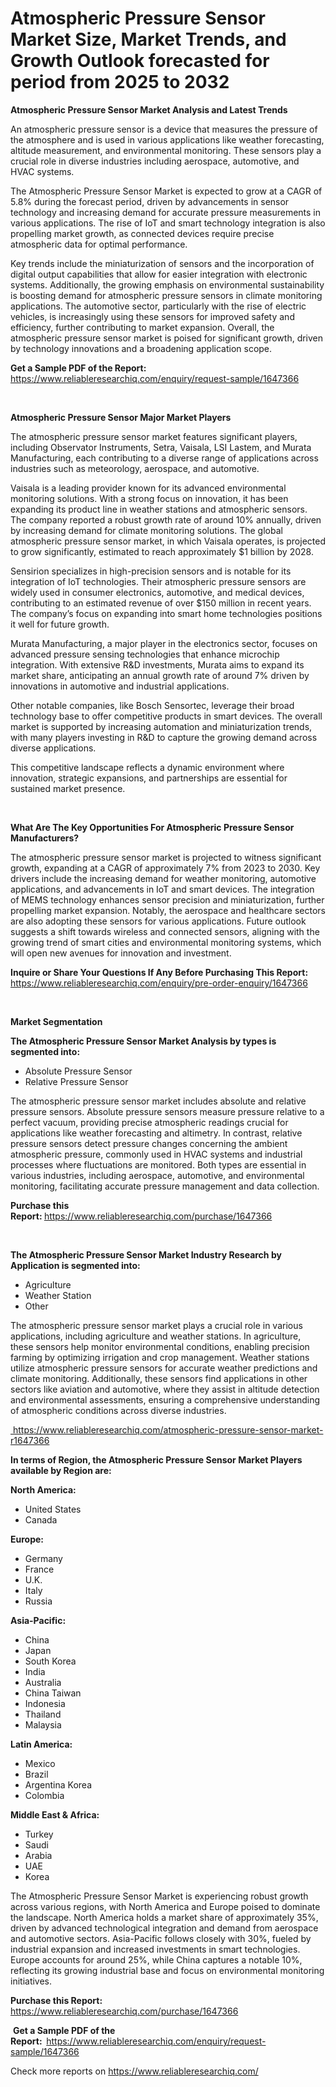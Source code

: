 <p><h1>Atmospheric Pressure Sensor Market Size, Market Trends, and Growth Outlook forecasted for period from 2025 to 2032</h1></p><p><strong>Atmospheric Pressure Sensor Market Analysis and Latest Trends</strong></p>
<p><p>An atmospheric pressure sensor is a device that measures the pressure of the atmosphere and is used in various applications like weather forecasting, altitude measurement, and environmental monitoring. These sensors play a crucial role in diverse industries including aerospace, automotive, and HVAC systems.</p><p>The Atmospheric Pressure Sensor Market is expected to grow at a CAGR of 5.8% during the forecast period, driven by advancements in sensor technology and increasing demand for accurate pressure measurements in various applications. The rise of IoT and smart technology integration is also propelling market growth, as connected devices require precise atmospheric data for optimal performance. </p><p>Key trends include the miniaturization of sensors and the incorporation of digital output capabilities that allow for easier integration with electronic systems. Additionally, the growing emphasis on environmental sustainability is boosting demand for atmospheric pressure sensors in climate monitoring applications. The automotive sector, particularly with the rise of electric vehicles, is increasingly using these sensors for improved safety and efficiency, further contributing to market expansion. Overall, the atmospheric pressure sensor market is poised for significant growth, driven by technology innovations and a broadening application scope.</p></p>
<p><strong>Get a Sample PDF of the Report:&nbsp;</strong> <a href="https://www.reliableresearchiq.com/enquiry/request-sample/1647366?utm_campaign=3370&utm_medium=2&utm_source=Github&utm_content=ia&utm_term=10042025&utm_id=atmospheric-pressure-sensor">https://www.reliableresearchiq.com/enquiry/request-sample/1647366</a></p>
<p>&nbsp;</p>
<p><strong>Atmospheric Pressure Sensor Major Market Players</strong></p>
<p><p>The atmospheric pressure sensor market features significant players, including Observator Instruments, Setra, Vaisala, LSI Lastem, and Murata Manufacturing, each contributing to a diverse range of applications across industries such as meteorology, aerospace, and automotive.</p><p>Vaisala is a leading provider known for its advanced environmental monitoring solutions. With a strong focus on innovation, it has been expanding its product line in weather stations and atmospheric sensors. The company reported a robust growth rate of around 10% annually, driven by increasing demand for climate monitoring solutions. The global atmospheric pressure sensor market, in which Vaisala operates, is projected to grow significantly, estimated to reach approximately $1 billion by 2028.</p><p>Sensirion specializes in high-precision sensors and is notable for its integration of IoT technologies. Their atmospheric pressure sensors are widely used in consumer electronics, automotive, and medical devices, contributing to an estimated revenue of over $150 million in recent years. The company’s focus on expanding into smart home technologies positions it well for future growth.</p><p>Murata Manufacturing, a major player in the electronics sector, focuses on advanced pressure sensing technologies that enhance microchip integration. With extensive R&D investments, Murata aims to expand its market share, anticipating an annual growth rate of around 7% driven by innovations in automotive and industrial applications.</p><p>Other notable companies, like Bosch Sensortec, leverage their broad technology base to offer competitive products in smart devices. The overall market is supported by increasing automation and miniaturization trends, with many players investing in R&D to capture the growing demand across diverse applications.</p><p>This competitive landscape reflects a dynamic environment where innovation, strategic expansions, and partnerships are essential for sustained market presence.</p></p>
<p>&nbsp;</p>
<p><strong>What Are The Key Opportunities For Atmospheric Pressure Sensor Manufacturers?</strong></p>
<p><p>The atmospheric pressure sensor market is projected to witness significant growth, expanding at a CAGR of approximately 7% from 2023 to 2030. Key drivers include the increasing demand for weather monitoring, automotive applications, and advancements in IoT and smart devices. The integration of MEMS technology enhances sensor precision and miniaturization, further propelling market expansion. Notably, the aerospace and healthcare sectors are also adopting these sensors for various applications. Future outlook suggests a shift towards wireless and connected sensors, aligning with the growing trend of smart cities and environmental monitoring systems, which will open new avenues for innovation and investment.</p></p>
<p><strong>Inquire or Share Your Questions If Any Before Purchasing This Report:</strong> <a href="https://www.reliableresearchiq.com/enquiry/pre-order-enquiry/1647366?utm_campaign=3370&utm_medium=2&utm_source=Github&utm_content=ia&utm_term=10042025&utm_id=atmospheric-pressure-sensor">https://www.reliableresearchiq.com/enquiry/pre-order-enquiry/1647366</a></p>
<p>&nbsp;</p>
<p><strong>Market Segmentation</strong></p>
<p><strong>The Atmospheric Pressure Sensor Market Analysis by types is segmented into:</strong></p>
<p><ul><li>Absolute Pressure Sensor</li><li>Relative Pressure Sensor</li></ul></p>
<p><p>The atmospheric pressure sensor market includes absolute and relative pressure sensors. Absolute pressure sensors measure pressure relative to a perfect vacuum, providing precise atmospheric readings crucial for applications like weather forecasting and altimetry. In contrast, relative pressure sensors detect pressure changes concerning the ambient atmospheric pressure, commonly used in HVAC systems and industrial processes where fluctuations are monitored. Both types are essential in various industries, including aerospace, automotive, and environmental monitoring, facilitating accurate pressure management and data collection.</p></p>
<p><strong>Purchase this Report:&nbsp;</strong><a href="https://www.reliableresearchiq.com/purchase/1647366?utm_campaign=3370&utm_medium=2&utm_source=Github&utm_content=ia&utm_term=10042025&utm_id=atmospheric-pressure-sensor">https://www.reliableresearchiq.com/purchase/1647366</a></p>
<p>&nbsp;</p>
<p><strong>The Atmospheric Pressure Sensor Market Industry Research by Application is segmented into:</strong></p>
<p><ul><li>Agriculture</li><li>Weather Station</li><li>Other</li></ul></p>
<p><p>The atmospheric pressure sensor market plays a crucial role in various applications, including agriculture and weather stations. In agriculture, these sensors help monitor environmental conditions, enabling precision farming by optimizing irrigation and crop management. Weather stations utilize atmospheric pressure sensors for accurate weather predictions and climate monitoring. Additionally, these sensors find applications in other sectors like aviation and automotive, where they assist in altitude detection and environmental assessments, ensuring a comprehensive understanding of atmospheric conditions across diverse industries.</p></p>
<p><a href="https://www.reliableresearchiq.com/atmospheric-pressure-sensor-market-r1647366?utm_campaign=3370&utm_medium=2&utm_source=Github&utm_content=ia&utm_term=10042025&utm_id=atmospheric-pressure-sensor">&nbsp;https://www.reliableresearchiq.com/atmospheric-pressure-sensor-market-r1647366</a></p>
<p><strong>In terms of Region, the Atmospheric Pressure Sensor Market Players available by Region are:</strong></p>
<p>
    <p> <strong> North America: </strong>
        <ul>
            <li>United States</li>
            <li>Canada</li>
        </ul>
        </p> 
    <p> <strong> Europe: </strong>
        <ul>
            <li>Germany</li>
            <li>France</li>
            <li>U.K.</li>
            <li>Italy</li>
            <li>Russia</li>
        </ul>
        </p> 
    <p> <strong> Asia-Pacific: </strong>
        <ul>
            <li>China</li>
            <li>Japan</li>
            <li>South Korea</li>
            <li>India</li>
            <li>Australia</li>
            <li>China Taiwan</li>
            <li>Indonesia</li>
            <li>Thailand</li>
            <li>Malaysia</li>
        </ul>
        </p> 
    <p> <strong> Latin America: </strong>
        <ul>
            <li>Mexico</li>
            <li>Brazil</li>
            <li>Argentina Korea</li>
            <li>Colombia</li>
        </ul>
        </p> 
    <p> <strong> Middle East & Africa: </strong>
        <ul>
            <li>Turkey</li>
            <li>Saudi</li>
            <li>Arabia</li>
            <li>UAE</li>
            <li>Korea</li>
        </ul>
    </p>
    </p>
<p><p>The Atmospheric Pressure Sensor Market is experiencing robust growth across various regions, with North America and Europe poised to dominate the landscape. North America holds a market share of approximately 35%, driven by advanced technological integration and demand from aerospace and automotive sectors. Asia-Pacific follows closely with 30%, fueled by industrial expansion and increased investments in smart technologies. Europe accounts for around 25%, while China captures a notable 10%, reflecting its growing industrial base and focus on environmental monitoring initiatives.</p></p>
<p><strong>Purchase this Report: </strong><a href="https://www.reliableresearchiq.com/purchase/1647366?utm_campaign=3370&utm_medium=2&utm_source=Github&utm_content=ia&utm_term=10042025&utm_id=atmospheric-pressure-sensor">https://www.reliableresearchiq.com/purchase/1647366</a></p>
<p>&nbsp;<strong>Get a Sample PDF of the Report:&nbsp;&nbsp;</strong><a href="https://www.reliableresearchiq.com/enquiry/request-sample/1647366?utm_campaign=3370&utm_medium=2&utm_source=Github&utm_content=ia&utm_term=10042025&utm_id=atmospheric-pressure-sensor">https://www.reliableresearchiq.com/enquiry/request-sample/1647366</a></p>
<p><strong></strong></p>
<p>Check more reports on <a href="https://www.reliableresearchiq.com/?utm_campaign=3370&utm_medium=2&utm_source=Github&utm_content=ia&utm_term=10042025&utm_id=atmospheric-pressure-sensor">https://www.reliableresearchiq.com/</a></p>